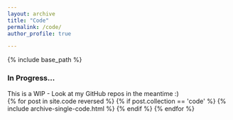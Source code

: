 ```yaml
---
layout: archive
title: "Code"
permalink: /code/
author_profile: true

---
```


{% include base_path %}

### In Progress...

This is a WIP - Look at my GitHub repos in the meantime :)  
{% for post in site.code reversed %}
  {% if post.collection == 'code' %}
    {% include archive-single-code.html %}
  {% endif %}
{% endfor %}
